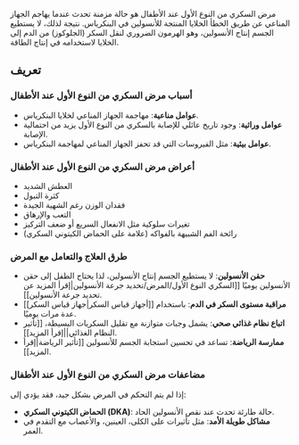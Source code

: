 مرض السكري من النوع الأول عند الأطفال هو حالة مزمنة تحدث عندما يهاجم الجهاز المناعي عن طريق الخطأ الخلايا المنتجة للأنسولين في البنكرياس. نتيجة لذلك، لا يستطيع الجسم إنتاج الأنسولين، وهو الهرمون الضروري لنقل السكر (الجلوكوز) من الدم إلى الخلايا لاستخدامه في إنتاج الطاقة.

## تعريف
### **أسباب مرض السكري من النوع الأول عند الأطفال**

- **عوامل مناعية**: مهاجمة الجهاز المناعي لخلايا البنكرياس.
- **عوامل وراثية**: وجود تاريخ عائلي للإصابة بالسكري من النوع الأول يزيد من احتمالية الإصابة.
- **عوامل بيئية**: مثل الفيروسات التي قد تحفز الجهاز المناعي لمهاجمة البنكرياس.

### **أعراض مرض السكري من النوع الأول عند الأطفال**

- العطش الشديد
- كثرة التبول
- فقدان الوزن رغم الشهية الجيدة
- التعب والإرهاق
- تغيرات سلوكية مثل الانفعال السريع أو ضعف التركيز
- رائحة الفم الشبيهة بالفواكه (علامة على الحماض الكيتوني السكري)

### **طرق العلاج والتعامل مع المرض**

- **حقن الأنسولين**: لا يستطيع الجسم إنتاج الأنسولين، لذا يحتاج الطفل إلى حقن الأنسولين يوميًا [[السكري النوع الأول/المرض/تحديد جرعة الأنسولين|إقرأ المزيد عن تحديد جرعة الأنسولين]].
- **مراقبة مستوى السكر في الدم**: باستخدام [[أجهاز قياس السكر|جهاز قياس السكر]] عدة مرات يوميًا.
- **اتباع نظام غذائي صحي**: يشمل وجبات متوازنة مع تقليل السكريات البسيطة، [[تأثير النظام الغذائي||إقرأ المزيد]].
- **ممارسة الرياضة**: تساعد في تحسين استجابة الجسم للأنسولين  [[تأثير الرياضة|إقرأ المزيد]].


### **مضاعفات مرض السكري من النوع الأول عند الأطفال**

إذا لم يتم التحكم في المرض بشكل جيد، فقد يؤدي إلى:

- **الحماض الكيتوني السكري (DKA)**: حالة طارئة تحدث عند نقص الأنسولين الحاد.
- **مشاكل طويلة الأمد**: مثل تأثيرات على الكلى، العينين، والأعصاب مع التقدم في العمر.

